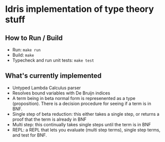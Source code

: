 # Idris implementation of type theory stuff

## How to Run / Build

- Run: `make run`
- Build: `make`
- Typecheck and run unit tests: `make test`

## What's currently implemented

- Untyped Lambda Calculus parser
- Resolves bound variables with De Bruijn indices
- A term being in beta normal form is represenented as a type (proposition). There is a decision procedure for seeing if a term is in BNF.
- Single step of beta reduction: this either takes a single step, or returns a proof that the term is already in BNF
- Multi step: this continually takes single steps until the term is in BNF
- REPL: a REPL that lets you evaluate (multi step terms), single step terms, and test for BNF.
